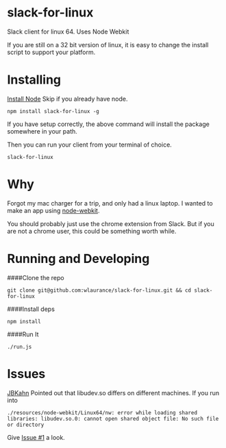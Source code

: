 slack-for-linux
=============

Slack client for linux 64. Uses Node Webkit

If you are still on a 32 bit version of linux, it is easy to change the install
script to support your platform.

Installing
==========

[Install Node](http://nodejs.org/download/) Skip if you already have node.

```
npm install slack-for-linux -g
```

If you have setup correctly, the above command will install the package
somewhere in your path.

Then you can run your client from your terminal of choice.

```
slack-for-linux
```

Why
===

Forgot my mac charger for a trip, and only had a linux laptop.
I wanted to make an app using [node-webkit](https://github.com/rogerwang/node-webkit).

You should probably just use the chrome extension from Slack. But
if you are not a chrome user, this could be something worth while.

Running and Developing
======================

####Clone the repo

```
git clone git@github.com:wlaurance/slack-for-linux.git && cd slack-for-linux
```

####Install deps

```
npm install
```

####Run It

```
./run.js
```

Issues
======
[JBKahn](https://github.com/JBKahn) Pointed out that libudev.so differs on different
machines. If you run into

```
./resources/node-webkit/Linux64/nw: error while loading shared libraries: libudev.so.0: cannot open shared object file: No such file or directory
```

Give [Issue #1](https://github.com/wlaurance/slack-for-linux/issues/1) a look.

